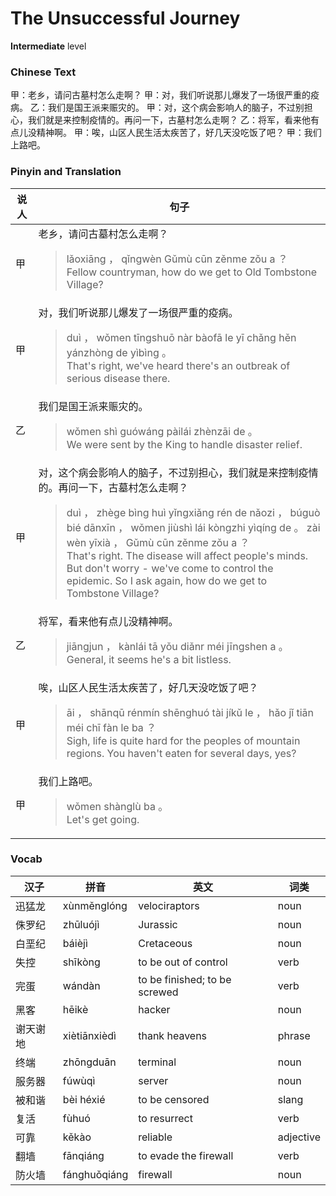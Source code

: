 # The Unsuccessful Journey
**Intermediate** level
### Chinese Text
甲：老乡，请问古墓村怎么走啊？
甲：对，我们听说那儿爆发了一场很严重的疫病。
乙：我们是国王派来赈灾的。
甲：对，这个病会影响人的脑子，不过别担心，我们就是来控制疫情的。再问一下，古墓村怎么走啊？
乙：将军，看来他有点儿没精神啊。
甲：唉，山区人民生活太疾苦了，好几天没吃饭了吧？
甲：我们上路吧。

### Pinyin and Translation
|说人|句子|
|----|----|
|甲|老乡，请问古墓村怎么走啊？<blockquote>lǎoxiāng ， qǐngwèn Gǔmù cūn zěnme zǒu a ？<br />Fellow countryman, how do we get to Old Tombstone Village?</blockquote>|
|甲|对，我们听说那儿爆发了一场很严重的疫病。<blockquote>duì ， wǒmen tīngshuō nàr bàofā le yī chǎng hěn yánzhòng de yìbìng 。<br />That's right, we've heard there's an outbreak of serious disease there.</blockquote>|
|乙|我们是国王派来赈灾的。<blockquote>wǒmen shì guówáng pàilái zhènzāi de 。<br />We were sent by the King to handle disaster relief.</blockquote>|
|甲|对，这个病会影响人的脑子，不过别担心，我们就是来控制疫情的。再问一下，古墓村怎么走啊？<blockquote>duì ， zhège bìng huì yǐngxiǎng rén de nǎozi ， búguò bié dānxīn ， wǒmen jiùshì lái kòngzhi yìqíng de 。 zài wèn yīxià ， Gǔmù cūn zěnme zǒu a ？<br />That's right. The disease will affect people's minds. But don't worry - we've come to control the epidemic. So I ask again, how do we get to Tombstone Village?</blockquote>|
|乙|将军，看来他有点儿没精神啊。<blockquote>jiāngjun ， kànlái tā yǒu diǎnr méi jīngshen a 。<br />General, it seems he's a bit listless.</blockquote>|
|甲|唉，山区人民生活太疾苦了，好几天没吃饭了吧？<blockquote>āi ， shānqū rénmín shēnghuó tài jíkǔ le ， hǎo jǐ tiān méi chī fàn le ba ？<br />Sigh, life is quite hard for the peoples of mountain regions. You haven't eaten for several days, yes?</blockquote>|
|甲|我们上路吧。<blockquote>wǒmen shànglù ba 。<br />Let's get going.</blockquote>|
### Vocab
|汉子|拼音|英文|词类|
|----|----|----|----|
|迅猛龙|xùnměnglóng|velociraptors|noun|
|侏罗纪|zhūluójì|Jurassic|noun|
|白垩纪|báièjì|Cretaceous|noun|
|失控|shīkòng|to be out of control|verb|
|完蛋|wándàn|to be finished; to be screwed|verb|
|黑客|hēikè|hacker|noun|
|谢天谢地|xiètiānxièdì|thank heavens|phrase|
|终端|zhōngduān|terminal|noun|
|服务器|fúwùqì|server|noun|
|被和谐|bèi héxié|to be censored|slang|
|复活|fùhuó|to resurrect|verb|
|可靠|kěkào|reliable|adjective|
|翻墙|fānqiáng|to evade the firewall|verb|
|防火墙|fánghuǒqiáng|firewall|noun|